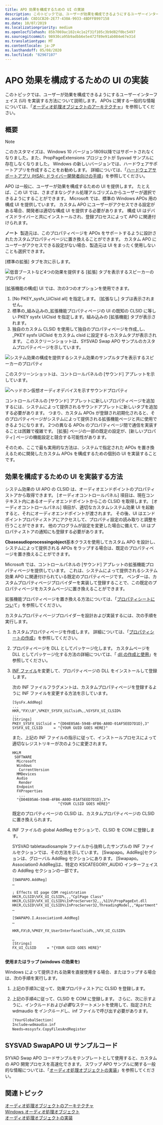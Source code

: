 ```yaml
---
title: APO 効果を構成するための UI の実装
description: このトピックでは、ユーザーが効果を構成できるようにするユーザーインターフェイス (UI) を実装する方法について説明します。
ms.assetid: C8D1CB20-2E77-430A-9933-4BDFFB997158
ms.date: 10/07/2019
ms.localizationpriority: medium
ms.openlocfilehash: 85b7069ac102c4c1e2f31f105c3b9d82f0bc5497
ms.sourcegitcommit: 98930ca95b9adbb6e5e472f89e91ab084e67e31d
ms.translationtype: MT
ms.contentlocale: ja-JP
ms.lasthandoff: 05/08/2020
ms.locfileid: "82967107"
---
```

# <a name="implementing-a-ui-for-configuring-apo-effects"></a>APO 効果を構成するための UI の実装

このトピックでは、ユーザーが効果を構成できるようにするユーザーインターフェイス (UI) を実装する方法について説明します。 APOs に関する一般的な情報については、「[オーディオ処理オブジェクトのアーキテクチャ](audio-processing-object-architecture.md)」を参照してください。

## <a name="span-idoverviewspanspan-idoverviewspanspan-idoverviewspanoverview"></a><span id="Overview"></span><span id="overview"></span><span id="OVERVIEW"></span>概要

> [!NOTE]
> このカスタマイズは、Windows 10 バージョン1809以降ではサポートされなくなりました。また、PropPageExtensions プロジェクトが Sysvad サンプルに存在しなくなりました。 Windows の新しいバージョンでは、ハードウェアサポートアプリを作成することをお勧めします。 詳細については、「[ハードウェアサポートアプリ (HSA): ドライバー開発者向けの手順](https://docs.microsoft.com/windows-hardware/drivers/devapps/hardware-support-app--hsa--steps-for-driver-developers)」を参照してください。
>

APO は一般に、ユーザーが効果を構成するための UI を提供します。 たとえば、この UI では、さまざまなシグナル処理アルゴリズムからユーザーが選択できるようにすることができます。 Microsoft では、標準の Windows APOs 用の構成 UI を提供しています。 カスタム APO にユーザーがアクセスできる設定がある場合、開発者は適切な構成 UI を提供する必要があります。 構成 UI はデバイスドライバーと共にインストールされ、登録プロセスによって APO に関連付けられます。

**ノート**  製造元は、このプロパティページを APOs をサポートするように設計されたカスタムプロパティページに置き換えることができます。 カスタム APO にユーザーがアクセスできる設定がない場合、製造元は UI をまったく使用しないことも選択できます。

[標準の拡張] タブを次に示します。

![低音ブーストなど4つの効果を提供する [拡張] タブを表示するスピーカーのプロパティ](images/audio-apo-enhancements-properties.png)

[拡張機能の構成] UI では、次の3つのオプションを使用できます。

1. [No PKEY\_sysfx\_UiClsid all] を指定します。 [拡張なし] タブは表示されません。
2. 標準の\_組み込みの\_拡張機能プロパティページの UI の既知の CLSID に等しい PKEY sysfx UiClsid を指定します。組み込みの [拡張機能] タブが表示されます。
3. 独自のカスタム CLSID を使用して独自のプロパティページを作成\_し、\_PKEY sysfx UiClsid をカスタム clsid に設定する-カスタムタブが表示されます。
このスクリーンショットは、SYSVAD Swap APO サンプルのカスタムプロパティページを示しています。

![システム効果の構成を提供するシステム効果のサンプルタブを表示するスピーカーのプロパティ](images/audio-apo-speaker-properties.png)

このスクリーンショットは、コントロールパネルの [サウンド] アプレットを示しています。

![ヘッドホン仮想オーディオデバイスを示すサウンドプロパティ](images/audio-apo-sound-properties.png)

コントロールパネルの [サウンド] アプレットに新しいプロパティページを追加するには、システムによって提供されるサウンドアプレットに新しいタブを追加する必要があります。 つまり、カスタム APOs が登録され初期化されると、そのプロパティページがシステムによって提供される拡張機能ページと共に使用できるようになります。 2つの異なる APOs のプロパティページ間で通信を実装することは困難で複雑です。 [拡張] ページの一部の既定の設定が、[新しいプロパティ] ページの機能設定と競合する可能性があります。

そのため、ここで最も実用的な方法は、システムで指定された APOs を置き換えるために開発したカスタム APOs を構成するための個別の UI を実装することです。

## <a name="span-idhow_to_implement_a_ui_for_configuring_the_effectsspanspan-idhow_to_implement_a_ui_for_configuring_the_effectsspanspan-idhow_to_implement_a_ui_for_configuring_the_effectsspanhow-to-implement-a-ui-for-configuring-the-effects"></a><span id="How_to_Implement_a_UI_for_Configuring_the_Effects"></span><span id="how_to_implement_a_ui_for_configuring_the_effects"></span><span id="HOW_TO_IMPLEMENT_A_UI_FOR_CONFIGURING_THE_EFFECTS"></span>効果を構成するための UI を実装する方法


システム効果の UI APO の CLSID は、オーディオエンドポイントのプロパティストアから取得できます。 [オーディオコントロールパネル] 項目は、現在コンテキスト内にあるオーディオエンドポイントからこの CLSID を取得します。 [オーディオコントロールパネル] 項目が、適切なカスタムシステム効果 UI を起動すると、それにオーディオエンドポイントが渡されます。 その後、UI はエンドポイントプロパティストアにアクセスして、プロパティ設定の読み取りと調整を行うことができます。 他のプログラムが設定を変更した場合に備えて、UI はプロパティストアの通知にも登録する必要があります。

**Cbaseaudioprocessingobject**基本クラスを使用してカスタム APO を設計し、システムによって提供される APOs をラップする場合は、既定のプロパティページを置き換えることができます。

Microsoft では、コントロールパネルの [サウンド] アプレットの拡張機能プロパティページを提供しています。 これは、システムによって提供されるシステム効果 APO に関連付けられている既定のプロパティページです。 ベンダーは、カスタムプロパティページプロバイダーを実装して登録することで、この既定のプロパティページをカスタムページに置き換えることができます。

拡張機能プロパティページを置き換える方法については、「[プロパティシートについ](https://docs.microsoft.com/windows/win32/controls/property-sheets)て」を参照してください。

カスタムプロパティページプロバイダーを設計および実装するには、次の手順を実行します。

1. カスタムプロパティページを作成します。 詳細については、「[プロパティシートの作成](https://docs.microsoft.com/windows/win32/controls/property-sheets)」を参照してください。

2. プロパティページを DLL としてパッケージ化します。 カスタムページを DLL としてパッケージ化する方法の詳細については、「 [dll の作成と使用](https://docs.microsoft.com/cpp/build/dlls-in-visual-cpp)」を参照してください。

3. [INF ファイル](https://docs.microsoft.com/windows-hardware/drivers/install/overview-of-inf-files)を変更して、プロパティページの DLL をインストールして登録します。

    次の INF ファイルフラグメントは、カスタムプロパティページを登録するように INF ファイルを変更する方法を示しています。

    ```inf
    [SysFx.AddReg]
    ...
    HKR,"FX\\0",%PKEY_SYSFX_UiClsid%,,%SYSFX_UI_CLSID%
    ...
    [Strings]
    PKEY_SYSFX_UiClsid = "{D04E05A6-594B-4FB6-A80D-01AF5EED7D1D},3"
    SYSFX_UI_CLSID     = "{YOUR GUID GOES HERE}"
    ```

    また、上記の INF ファイルの指示に従って、インストールプロセスによって適切なレジストリキーが次のように変更されます。

    ```text
    HKLM
     SOFTWARE
      Microsoft
      Windows
       CurrentVersion
      MMDevices
      Audio
       Render
      Endpoint
      FXProperties
       ...
      "{D04E05A6-594B-4FB6-A80D-01Af5EED7D1D},3"=
                         "{YOUR CLSID GOES HERE}"
    ```

    既定のプロパティページの CLSID は、カスタムプロパティページの CLSID に置き換えられます。

4. INF ファイルの global AddReg セクションで、CLSID を COM に登録します。

    SYSVAD tabletaudiosample ファイルから抜粋したサンプルの INF ファイルセクションでは、その方法を示しています。 \[Swapapo。AddReg\]セクションは、グローバル AddReg セクションにあります。 \[Swapapo。Association0 AddReg\]は、特定の KSCATEGORY\_AUDIO インターフェイスの AddReg セクションの一部です。

    ```inf
    [SWAPAPO.AddReg]
    …

    ; Effects UI page COM registration
    HKCR,CLSID\%FX_UI_CLSID%,,,"CplPage Class"
    HKCR,CLSID\%FX_UI_CLSID%\InProcServer32,,,%11%\PropPageExt.dll
    HKCR,CLSID\%FX_UI_CLSID%\InProcServer32,ThreadingModel,,"Apartment"
    …

    [SWAPAPO.I.Association0.AddReg]
    …

    HKR,FX\0,%PKEY_FX_UserInterfaceClsid%,,%FX_UI_CLSID%

    …
    [Strings]
    FX_UI_CLSID     = "{YOUR GUID GOES HERE}"
     
    ```

**使用またはラップ (windows の効果を)**

Windows によって提供される効果を直接使用する場合、またはラップする場合は、次の手順を実行します。

1. 上記の手順3に従って、効果プロパティストアに CLSID を登録します。

2. 上記の手順4に従って、CLSID を COM に登録します。 さらに、次に示すように、インクルードおよび*必要*なステートメントを使用して、指定された wdmaudio を*インクルード*し、inf ファイルで呼び出す必要があります。

    ```cpp
    [YourGlobalSection]
    Include=wdmaudio.inf
    Needs=mssysfx.CopyFilesAndRegister
    ```

## <a name="span-idsysvad_swapapo_ui_sample_codespanspan-idsysvad_swapapo_ui_sample_codespanspan-idsysvad_swapapo_ui_sample_codespansysvad-swapapo-ui-sample-code"></a><span id="SYSVAD_SwapAPO_UI_Sample_Code"></span><span id="sysvad_swapapo_ui_sample_code"></span><span id="SYSVAD_SWAPAPO_UI_SAMPLE_CODE"></span>SYSVAD SwapAPO UI サンプルコード


SYVAD Swap APO コードサンプルをテンプレートとして使用すると、カスタムの APO 開発プロセスを高速化できます。 スワップ APO サンプルに関する一般的な情報については、「[オーディオ処理オブジェクトの実装](implementing-audio-processing-objects.md)」を参照してください。

## <a name="span-idrelated_topicsspanrelated-topics"></a><span id="related_topics"></span>関連トピック
[オーディオ処理オブジェクトのアーキテクチャ](audio-processing-object-architecture.md)  
[Windows オーディオ処理オブジェクト](windows-audio-processing-objects.md)  
[オーディオ処理オブジェクトの実装](implementing-audio-processing-objects.md)  
